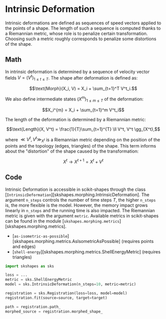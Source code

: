Intrinsic Deformation
=====================

Intrinsic deformations are defined as sequences of speed vectors applied to the points of a shape. The length of such a sequence is computed thanks to a Riemannian metric, whose role is to penalize certain transformation. Choosing such a metric roughly corresponds to penalize some distortions of the shape.


Math
----

In intrinsic deformation is determined by a sequence of velocity vector fields $V = (V^t)_{1 \leq t \leq T}$. The shape after deformation is defined as:

$$\text{Morph}(X_i, V) = X_i + \sum_{t=1}^T V^t_i.$$

We also define intermediate states $(X^m)_{1 \leq m \leq T}$ of the deformation:

$$X_i^{m} = X_i + \sum_{t=1}^m V^t_i$$


The length of the deformation is determined by a Riemannian metric:

$$\text{Length}(X, V^t) = \frac{1}{T}\sum_{t=1}^{T} \ll V^t, V^t \gg_{X^t},$$

where $\ll V^t, V^t \gg_{X^t}$ is a Riemannian metric depending on the position of the points and the topology (edges, triangles) of the shape. This term informs about the "distortion" of the shape caused by the transformation:

$$ X^t \rightarrow X^{t+1} = X^t + V^{t}$$


Code
----

Intrinsic Deformation is accessible in scikit-shapes through the class [`IntrinsicDeformation`][skshapes.morphing.IntrinsicDeformation]. The argument `n_steps` controls the number of time steps $T$, the higher `n_steps` is, the more flexible is the model. However, the memory impact grows linearly in `n_steps` and the running time is also impacted. The Riemannian metric is given with the argument `metric`. Available metrics in scikit-shapes can be found in the module [`skshapes.morphing.metrics`][skshapes.morphing.metrics].

- [`as-isometric-as-possible`][skshapes.morphing.metrics.AsIsometricAsPossible] (requires points and edges)
- [`shell-energy`][skshapes.morphing.metrics.ShellEnergyMetric] (requires triangles)



```python
import skshapes as sks

loss = ...
metric = sks.ShellEnergyMetric
model = sks.IntrinsicDeformation(n_steps=10, metric=metric)

registration = sks.Registration(loss=loss, model=model)
registration.fit(source=source, target=target)

path = registration.path_
morphed_source = registration.morphed_shape_
```
